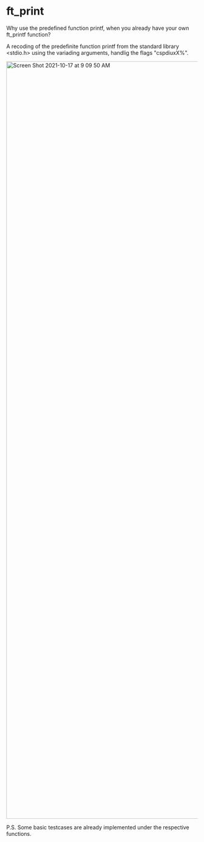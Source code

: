# ft_print
Why use the predefined function printf, when you already have your own ft_printf function?

A recoding of the predefinite function printf from the standard library <stdio.h> using the variading arguments,
handlig the flags "cspdiuxX%".



<img width="1992" alt="Screen Shot 2021-10-17 at 9 09 50 AM" src="https://user-images.githubusercontent.com/85942176/137615923-192c1574-f5cf-4580-99db-a64069b81df6.png">


P.S. Some basic testcases are already implemented under the respective functions.
